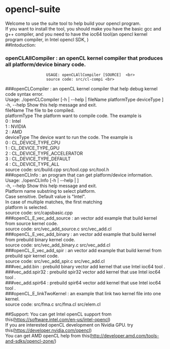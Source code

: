 # opencl-suite<br>
Welcome to use the suite tool to help build your opencl program.<br>
If you want to install the tool, you should make you have the basic gcc and g++ compiler, and you need to have the ioc64 tool(an opencl kernel program compiler, in Intel opencl SDK, )  <br> 
##Intoduction:
###  openCLAllCompiler : an openCL kernel compiler that produces all platform/device binary code. <br> 
                      USAGE: openCLAllCompiler [SOURCE]  <br>
                      source code: src/cl-compi <br>
  ###openCLCompiler    : an openCL kernel compiler that help debug kernel code syntax error. <br>
                      Usage: ./openCLCompiler [-h | --help | fileName platformType deviceType ] <br>
                            -h, --help     Show this help message and exit. <br>
                            fileName       The file to be compiled. <br>
                            platformType   The platform want to compile code. The example is  <br>
                                            0 : Intel <br>
                                            1 : NVIDIA <br> 
                                            2 : AMD <br>
                            deviceType     The device want to run the code. The example is  <br>
                                            0 : CL_DEVICE_TYPE_CPU <br>
                                            1 : CL_DEVICE_TYPE_GPU <br>
                                            2 : CL_DEVICE_TYPE_ACCELERATOR <br>
                                            3 : CL_DEVICE_TYPE_DEFAULT <br>
                                            4 : CL_DEVICE_TYPE_ALL <br>
                      source code: src/build.cpp src/tool.cpp src/tool.h <br>
  ###openCLInfo        : an program that can get platform/device information. <br>
                      Usage: ./openCLInfo [-h | --help | <PLATFORM>] <br>
                              -h, --help    Show this help message and exit. <br>
                              <PLATFORM>    Platform name substring to select platform. <br>
                                            Case sensitive. Default value is "Intel". <br>
                                            In case of multiple matches, the first matching <br>
                                            platform is selected. <br>
                      source code: src/capsbasic.cpp <br>
  ###openCL_E_vec_add_source : an vector add example that build kernel from source kernel code. <br>                                                          source code: src/vec_add_source.c src/vec_add.cl <br>
  ###openCL_E_vec_add_binary : an vector add example that build kernel from prebuild binary kernel code.  <br>                                                source code: src/vec_add_binary.c src/vec_add.cl <br>
  ###openCL_E_vec_add_spir   : an vector add example that build kernel from prebuild spir kernel code. <br>                                                   source code: src/vec_add_spir.c src/vec_add.cl <br>
  ###vec_add.bin             : prebuild binary vector add kernel that use Intel ioc64 tool .<br>
  ###vec_add.spir32          : prebuild spir32 vector add kernel that use Intel ioc64 tool .<br>
  ###vec_add.spir64          : prebuild spir64 vector add kernel that use Intel ioc64 tool .<br>
  ###openCL_E_linkTwoKernel  : an example that link two kernel file into one kernel.  <br>                                                                    source code: src/fma.c src/fma.cl src/elem.cl <br>
  
                      




##Support:
You can get Intel openCL support from this(https://software.intel.com/en-us/intel-opencl)<br>
If you are interested openCL development on Nvidia GPU. try this(https://developer.nvidia.com/opencl)<br>
You can get AMD openCL help from this(http://developer.amd.com/tools-and-sdks/opencl-zone/)<br>
